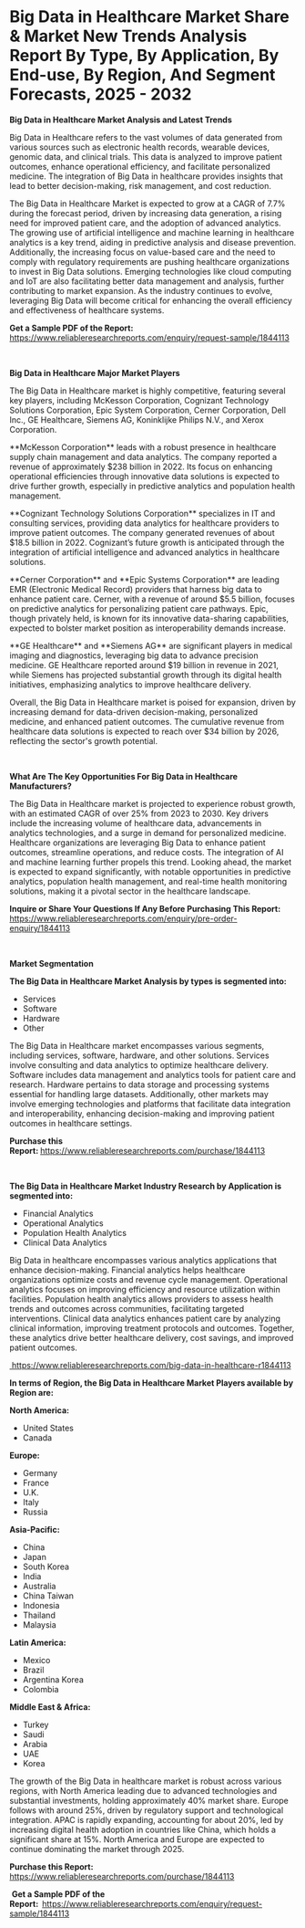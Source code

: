 <p><h1>Big Data in Healthcare Market Share & Market New Trends Analysis Report By Type, By Application, By End-use, By Region, And Segment Forecasts, 2025 - 2032</h1></p><p><strong>Big Data in Healthcare Market Analysis and Latest Trends</strong></p>
<p><p>Big Data in Healthcare refers to the vast volumes of data generated from various sources such as electronic health records, wearable devices, genomic data, and clinical trials. This data is analyzed to improve patient outcomes, enhance operational efficiency, and facilitate personalized medicine. The integration of Big Data in healthcare provides insights that lead to better decision-making, risk management, and cost reduction.</p><p>The Big Data in Healthcare Market is expected to grow at a CAGR of 7.7% during the forecast period, driven by increasing data generation, a rising need for improved patient care, and the adoption of advanced analytics. The growing use of artificial intelligence and machine learning in healthcare analytics is a key trend, aiding in predictive analysis and disease prevention. Additionally, the increasing focus on value-based care and the need to comply with regulatory requirements are pushing healthcare organizations to invest in Big Data solutions. Emerging technologies like cloud computing and IoT are also facilitating better data management and analysis, further contributing to market expansion. As the industry continues to evolve, leveraging Big Data will become critical for enhancing the overall efficiency and effectiveness of healthcare systems.</p></p>
<p><strong>Get a Sample PDF of the Report:&nbsp;</strong> <a href="https://www.reliableresearchreports.com/enquiry/request-sample/1844113?utm_campaign=38&utm_medium=2&utm_source=Github&utm_content=ia&utm_term=13042025&utm_id=big-data-in-healthcare">https://www.reliableresearchreports.com/enquiry/request-sample/1844113</a></p>
<p>&nbsp;</p>
<p><strong>Big Data in Healthcare Major Market Players</strong></p>
<p><p>The Big Data in Healthcare market is highly competitive, featuring several key players, including McKesson Corporation, Cognizant Technology Solutions Corporation, Epic System Corporation, Cerner Corporation, Dell Inc., GE Healthcare, Siemens AG, Koninklijke Philips N.V., and Xerox Corporation.</p><p>**McKesson Corporation** leads with a robust presence in healthcare supply chain management and data analytics. The company reported a revenue of approximately $238 billion in 2022. Its focus on enhancing operational efficiencies through innovative data solutions is expected to drive further growth, especially in predictive analytics and population health management.</p><p>**Cognizant Technology Solutions Corporation** specializes in IT and consulting services, providing data analytics for healthcare providers to improve patient outcomes. The company generated revenues of about $18.5 billion in 2022. Cognizant’s future growth is anticipated through the integration of artificial intelligence and advanced analytics in healthcare solutions.</p><p>**Cerner Corporation** and **Epic Systems Corporation** are leading EMR (Electronic Medical Record) providers that harness big data to enhance patient care. Cerner, with a revenue of around $5.5 billion, focuses on predictive analytics for personalizing patient care pathways. Epic, though privately held, is known for its innovative data-sharing capabilities, expected to bolster market position as interoperability demands increase.</p><p>**GE Healthcare** and **Siemens AG** are significant players in medical imaging and diagnostics, leveraging big data to advance precision medicine. GE Healthcare reported around $19 billion in revenue in 2021, while Siemens has projected substantial growth through its digital health initiatives, emphasizing analytics to improve healthcare delivery.</p><p>Overall, the Big Data in Healthcare market is poised for expansion, driven by increasing demand for data-driven decision-making, personalized medicine, and enhanced patient outcomes. The cumulative revenue from healthcare data solutions is expected to reach over $34 billion by 2026, reflecting the sector's growth potential.</p></p>
<p>&nbsp;</p>
<p><strong>What Are The Key Opportunities For Big Data in Healthcare Manufacturers?</strong></p>
<p><p>The Big Data in Healthcare market is projected to experience robust growth, with an estimated CAGR of over 25% from 2023 to 2030. Key drivers include the increasing volume of healthcare data, advancements in analytics technologies, and a surge in demand for personalized medicine. Healthcare organizations are leveraging Big Data to enhance patient outcomes, streamline operations, and reduce costs. The integration of AI and machine learning further propels this trend. Looking ahead, the market is expected to expand significantly, with notable opportunities in predictive analytics, population health management, and real-time health monitoring solutions, making it a pivotal sector in the healthcare landscape.</p></p>
<p><strong>Inquire or Share Your Questions If Any Before Purchasing This Report:</strong> <a href="https://www.reliableresearchreports.com/enquiry/pre-order-enquiry/1844113?utm_campaign=38&utm_medium=2&utm_source=Github&utm_content=ia&utm_term=13042025&utm_id=big-data-in-healthcare">https://www.reliableresearchreports.com/enquiry/pre-order-enquiry/1844113</a></p>
<p>&nbsp;</p>
<p><strong>Market Segmentation</strong></p>
<p><strong>The Big Data in Healthcare Market Analysis by types is segmented into:</strong></p>
<p><ul><li>Services</li><li>Software</li><li>Hardware</li><li>Other</li></ul></p>
<p><p>The Big Data in Healthcare market encompasses various segments, including services, software, hardware, and other solutions. Services involve consulting and data analytics to optimize healthcare delivery. Software includes data management and analytics tools for patient care and research. Hardware pertains to data storage and processing systems essential for handling large datasets. Additionally, other markets may involve emerging technologies and platforms that facilitate data integration and interoperability, enhancing decision-making and improving patient outcomes in healthcare settings.</p></p>
<p><strong>Purchase this Report:&nbsp;</strong><a href="https://www.reliableresearchreports.com/purchase/1844113?utm_campaign=38&utm_medium=2&utm_source=Github&utm_content=ia&utm_term=13042025&utm_id=big-data-in-healthcare">https://www.reliableresearchreports.com/purchase/1844113</a></p>
<p>&nbsp;</p>
<p><strong>The Big Data in Healthcare Market Industry Research by Application is segmented into:</strong></p>
<p><ul><li>Financial Analytics</li><li>Operational Analytics</li><li>Population Health Analytics</li><li>Clinical Data Analytics</li></ul></p>
<p><p>Big Data in healthcare encompasses various analytics applications that enhance decision-making. Financial analytics helps healthcare organizations optimize costs and revenue cycle management. Operational analytics focuses on improving efficiency and resource utilization within facilities. Population health analytics allows providers to assess health trends and outcomes across communities, facilitating targeted interventions. Clinical data analytics enhances patient care by analyzing clinical information, improving treatment protocols and outcomes. Together, these analytics drive better healthcare delivery, cost savings, and improved patient outcomes.</p></p>
<p><a href="https://www.reliableresearchreports.com/big-data-in-healthcare-r1844113?utm_campaign=38&utm_medium=2&utm_source=Github&utm_content=ia&utm_term=13042025&utm_id=big-data-in-healthcare">&nbsp;https://www.reliableresearchreports.com/big-data-in-healthcare-r1844113</a></p>
<p><strong>In terms of Region, the Big Data in Healthcare Market Players available by Region are:</strong></p>
<p>
    <p> <strong> North America: </strong>
        <ul>
            <li>United States</li>
            <li>Canada</li>
        </ul>
        </p> 
    <p> <strong> Europe: </strong>
        <ul>
            <li>Germany</li>
            <li>France</li>
            <li>U.K.</li>
            <li>Italy</li>
            <li>Russia</li>
        </ul>
        </p> 
    <p> <strong> Asia-Pacific: </strong>
        <ul>
            <li>China</li>
            <li>Japan</li>
            <li>South Korea</li>
            <li>India</li>
            <li>Australia</li>
            <li>China Taiwan</li>
            <li>Indonesia</li>
            <li>Thailand</li>
            <li>Malaysia</li>
        </ul>
        </p> 
    <p> <strong> Latin America: </strong>
        <ul>
            <li>Mexico</li>
            <li>Brazil</li>
            <li>Argentina Korea</li>
            <li>Colombia</li>
        </ul>
        </p> 
    <p> <strong> Middle East & Africa: </strong>
        <ul>
            <li>Turkey</li>
            <li>Saudi</li>
            <li>Arabia</li>
            <li>UAE</li>
            <li>Korea</li>
        </ul>
    </p>
    </p>
<p><p>The growth of the Big Data in healthcare market is robust across various regions, with North America leading due to advanced technologies and substantial investments, holding approximately 40% market share. Europe follows with around 25%, driven by regulatory support and technological integration. APAC is rapidly expanding, accounting for about 20%, led by increasing digital health adoption in countries like China, which holds a significant share at 15%. North America and Europe are expected to continue dominating the market through 2025.</p></p>
<p><strong>Purchase this Report: </strong><a href="https://www.reliableresearchreports.com/purchase/1844113?utm_campaign=38&utm_medium=2&utm_source=Github&utm_content=ia&utm_term=13042025&utm_id=big-data-in-healthcare">https://www.reliableresearchreports.com/purchase/1844113</a></p>
<p>&nbsp;<strong>Get a Sample PDF of the Report:&nbsp;&nbsp;</strong><a href="https://www.reliableresearchreports.com/enquiry/request-sample/1844113?utm_campaign=38&utm_medium=2&utm_source=Github&utm_content=ia&utm_term=13042025&utm_id=big-data-in-healthcare">https://www.reliableresearchreports.com/enquiry/request-sample/1844113</a></p>
<p><strong></strong></p>
<p><p></p><p></p><p></p></p>